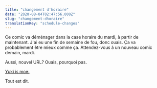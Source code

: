 ```yaml
---
title: "changement d'horaire"
date: "2020-08-04T02:47:56.000Z"
slug: "changement-dhoraire"
translationKey: "schedule-changes"
---
```


Ce comic va déménager dans la case horaire du mardi, à partir de maintenant. J'ai eu une fin de semaine de fou, donc ouais. Ça va probablement être mieux comme ça. Attendez-vous à un nouveau comic demain, mardi.

Aussi, nouvel URL? Ouais, pourquoi pas.

[Yuki is moe.](https://yukiis.moe)

Tout est dit.
